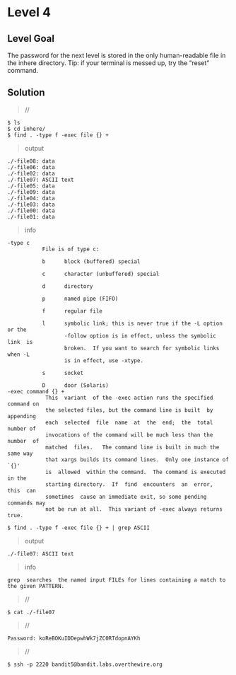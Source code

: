<h1>Level 4</h1>

<h2>Level Goal</h2>
The password for the next level is stored in the only human-readable file in the inhere directory.
Tip: if your terminal is messed up, try the “reset” command.

<h2>Solution</h2>

>//

    $ ls
    $ cd inhere/
    $ find . -type f -exec file {} +

>output

    ./-file08: data
    ./-file06: data
    ./-file02: data
    ./-file07: ASCII text
    ./-file05: data
    ./-file09: data
    ./-file04: data
    ./-file03: data
    ./-file00: data
    ./-file01: data

>info

    -type c
               File is of type c:

               b      block (buffered) special

               c      character (unbuffered) special

               d      directory

               p      named pipe (FIFO)

               f      regular file

               l      symbolic link; this is never true if the -L option or the
                      -follow option is in effect, unless the symbolic link  is
                      broken.  If you want to search for symbolic links when -L
                      is in effect, use -xtype.

               s      socket

               D      door (Solaris)
    -exec command {} +
                This  variant  of the -exec action runs the specified command on
                the selected files, but the command line is built  by  appending
                each  selected  file  name  at  the  end;  the  total  number of
                invocations of the command will be much less than the number  of
                matched  files.   The command line is built in much the same way
                that xargs builds its command lines.  Only one instance of  `{}'
                is  allowed  within the command.  The command is executed in the
                starting directory.  If  find  encounters  an  error,  this  can
                sometimes  cause an immediate exit, so some pending commands may
                not be run at all.  This variant of -exec always returns true.

    $ find . -type f -exec file {} + | grep ASCII
>output

    ./-file07: ASCII text

>info

    grep  searches  the named input FILEs for lines containing a match to the given PATTERN.

>//

    $ cat ./-file07

>//

    Password: koReBOKuIDDepwhWk7jZC0RTdopnAYKh

>//

    $ ssh -p 2220 bandit5@bandit.labs.overthewire.org

